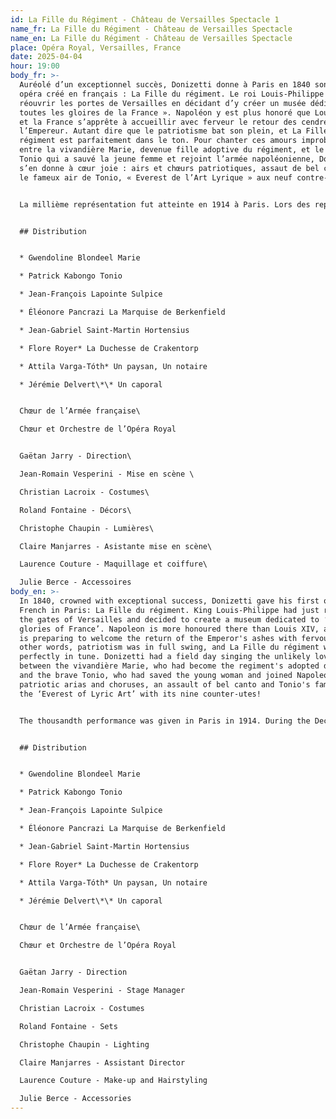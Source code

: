 ```yaml
---
id: La Fille du Régiment - Château de Versailles Spectacle 1
name_fr: La Fille du Régiment - Château de Versailles Spectacle
name_en: La Fille du Régiment - Château de Versailles Spectacle
place: Opéra Royal, Versailles, France
date: 2025-04-04
hour: 19:00
body_fr: >-
  Auréolé d’un exceptionnel succès, Donizetti donne à Paris en 1840 son premier
  opéra créé en français : La Fille du régiment. Le roi Louis-Philippe vient de
  réouvrir les portes de Versailles en décidant d’y créer un musée dédié « à
  toutes les gloires de la France ». Napoléon y est plus honoré que Louis XIV,
  et la France s’apprête à accueillir avec ferveur le retour des cendres de
  l’Empereur. Autant dire que le patriotisme bat son plein, et La Fille du
  régiment est parfaitement dans le ton. Pour chanter ces amours improbables
  entre la vivandière Marie, devenue fille adoptive du régiment, et le brave
  Tonio qui a sauvé la jeune femme et rejoint l’armée napoléonienne, Donizetti
  s’en donne à cœur joie : airs et chœurs patriotiques, assaut de bel canto et
  le fameux air de Tonio, « Everest de l’Art Lyrique » aux neuf contre-uts !


  La millième représentation fut atteinte en 1914 à Paris. Lors des représentations de décembre 1840 au Metropolitan Opera de New York, Lily Pons, après un étourdissant « Salut à la France » entonna La Marseillaise qui devint un symbole de liberté en pleine guerre. Les solistes virtuoses Gwendoline Blondeel et Patrick Kabongo, accompagnés du Chœur de l’Armée française, vont transporter le public de l’Opéra Royal vers le cœur battant de la patrie !


  ## Distribution


  * Gwendoline Blondeel Marie

  * Patrick Kabongo Tonio

  * Jean-François Lapointe Sulpice

  * Éléonore Pancrazi La Marquise de Berkenfield

  * Jean-Gabriel Saint-Martin Hortensius

  * Flore Royer* La Duchesse de Crakentorp

  * Attila Varga-Tóth* Un paysan, Un notaire

  * Jérémie Delvert\*\* Un caporal


  Chœur de l’Armée française\

  Chœur et Orchestre de l’Opéra Royal


  Gaëtan Jarry - Direction\

  Jean-Romain Vesperini - Mise en scène \

  Christian Lacroix - Costumes\

  Roland Fontaine - Décors\

  Christophe Chaupin - Lumières\

  Claire Manjarres - Asistante mise en scène\

  Laurence Couture - Maquillage et coiffure\

  Julie Berce - Accessoires
body_en: >-
  In 1840, crowned with exceptional success, Donizetti gave his first opera in
  French in Paris: La Fille du régiment. King Louis-Philippe had just reopened
  the gates of Versailles and decided to create a museum dedicated to ‘all the
  glories of France’. Napoleon is more honoured there than Louis XIV, and France
  is preparing to welcome the return of the Emperor's ashes with fervour. In
  other words, patriotism was in full swing, and La Fille du régiment was
  perfectly in tune. Donizetti had a field day singing the unlikely love story
  between the vivandière Marie, who had become the regiment's adopted daughter,
  and the brave Tonio, who had saved the young woman and joined Napoleon's army:
  patriotic arias and choruses, an assault of bel canto and Tonio's famous aria,
  the ‘Everest of Lyric Art’ with its nine counter-utes!


  The thousandth performance was given in Paris in 1914. During the December 1840 performances at the Metropolitan Opera in New York, Lily Pons, after a stunning ‘Salut à la France’, sang La Marseillaise, which became a symbol of freedom in the midst of war. Virtuoso soloists Gwendoline Blondeel and Patrick Kabongo, accompanied by the Chœur de l'Armée française, will transport the Opéra Royal audience to the beating heart of the motherland!


  ## Distribution


  * Gwendoline Blondeel Marie

  * Patrick Kabongo Tonio

  * Jean-François Lapointe Sulpice

  * Éléonore Pancrazi La Marquise de Berkenfield

  * Jean-Gabriel Saint-Martin Hortensius

  * Flore Royer* La Duchesse de Crakentorp

  * Attila Varga-Tóth* Un paysan, Un notaire

  * Jérémie Delvert\*\* Un caporal


  Chœur de l’Armée française\

  Chœur et Orchestre de l’Opéra Royal


  Gaëtan Jarry - Direction

  Jean-Romain Vesperini - Stage Manager

  Christian Lacroix - Costumes

  Roland Fontaine - Sets

  Christophe Chaupin - Lighting

  Claire Manjarres - Assistant Director

  Laurence Couture - Make-up and Hairstyling

  Julie Berce - Accessories
---
```

